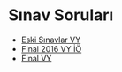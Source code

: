# Sınav Soruları

<!--Index-->

- [Eski Sınavlar VY](./S%C4%B1nav%20Sorular%C4%B1/Eski%20S%C4%B1navlar%20VY.pdf)
- [Final 2016 VY İÖ](./S%C4%B1nav%20Sorular%C4%B1/Final%202016%20VY%20%C4%B0%C3%96.pdf)
- [Final VY](./S%C4%B1nav%20Sorular%C4%B1/Final%20VY.pdf)

<!--Index-->

